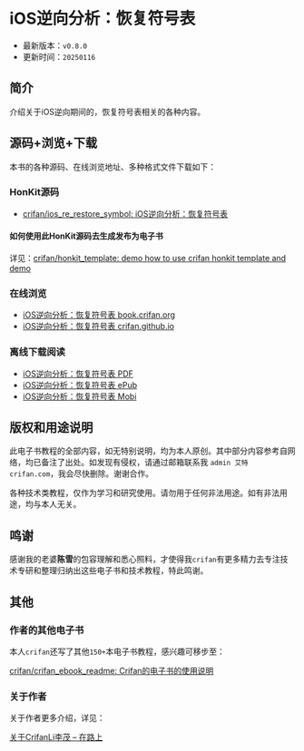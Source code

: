 # iOS逆向分析：恢复符号表

* 最新版本：`v0.8.0`
* 更新时间：`20250116`

## 简介

介绍关于iOS逆向期间的，恢复符号表相关的各种内容。

## 源码+浏览+下载

本书的各种源码、在线浏览地址、多种格式文件下载如下：

### HonKit源码

* [crifan/ios_re_restore_symbol: iOS逆向分析：恢复符号表](https://github.com/crifan/ios_re_restore_symbol)

#### 如何使用此HonKit源码去生成发布为电子书

详见：[crifan/honkit_template: demo how to use crifan honkit template and demo](https://github.com/crifan/honkit_template)

### 在线浏览

* [iOS逆向分析：恢复符号表 book.crifan.org](https://book.crifan.org/books/ios_re_restore_symbol/website/)
* [iOS逆向分析：恢复符号表 crifan.github.io](https://crifan.github.io/ios_re_restore_symbol/website/)

### 离线下载阅读

* [iOS逆向分析：恢复符号表 PDF](https://book.crifan.org/books/ios_re_restore_symbol/pdf/ios_re_restore_symbol.pdf)
* [iOS逆向分析：恢复符号表 ePub](https://book.crifan.org/books/ios_re_restore_symbol/epub/ios_re_restore_symbol.epub)
* [iOS逆向分析：恢复符号表 Mobi](https://book.crifan.org/books/ios_re_restore_symbol/mobi/ios_re_restore_symbol.mobi)

## 版权和用途说明

此电子书教程的全部内容，如无特别说明，均为本人原创。其中部分内容参考自网络，均已备注了出处。如发现有侵权，请通过邮箱联系我 `admin 艾特 crifan.com`，我会尽快删除。谢谢合作。

各种技术类教程，仅作为学习和研究使用。请勿用于任何非法用途。如有非法用途，均与本人无关。

## 鸣谢

感谢我的老婆**陈雪**的包容理解和悉心照料，才使得我`crifan`有更多精力去专注技术专研和整理归纳出这些电子书和技术教程，特此鸣谢。

## 其他

### 作者的其他电子书

本人`crifan`还写了其他`150+`本电子书教程，感兴趣可移步至：

[crifan/crifan_ebook_readme: Crifan的电子书的使用说明](https://github.com/crifan/crifan_ebook_readme)

### 关于作者

关于作者更多介绍，详见：

[关于CrifanLi李茂 – 在路上](https://www.crifan.org/about/)
